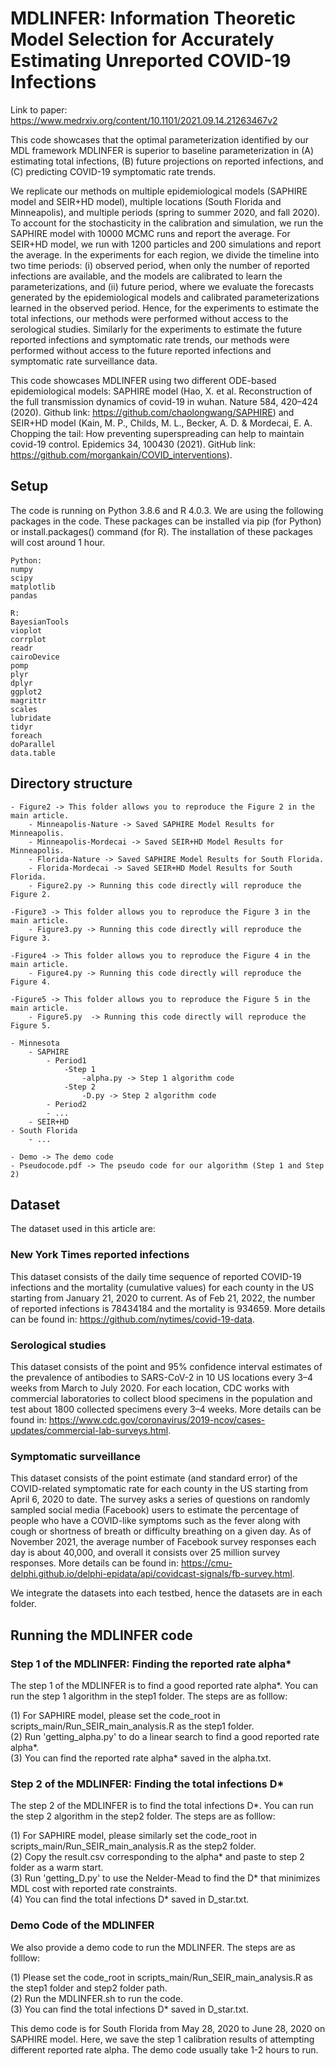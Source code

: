 # MDLINFER: Information Theoretic Model Selection for Accurately Estimating Unreported COVID-19 Infections

Link to paper: https://www.medrxiv.org/content/10.1101/2021.09.14.21263467v2

This code showcases that the optimal parameterization identified by our MDL framework MDLINFER is superior to baseline parameterization in (A) estimating total infections, (B) future projections on reported infections, and (C) predicting COVID-19 symptomatic rate trends. 

We replicate our methods on multiple epidemiological models (SAPHIRE model and SEIR+HD model), multiple locations (South Florida and Minneapolis), and multiple periods (spring to summer 2020, and fall 2020). To account for the stochasticity in the calibration and simulation, we run the SAPHIRE model with 10000 MCMC runs and report the average. For SEIR+HD model, we run with 1200 particles and 200 simulations and report the average. In the experiments for each region, we divide the timeline into two time periods: (i) observed period, when only the number of reported infections are available, and the models are calibrated to learn the parameterizations, and (ii) future period, where we evaluate the forecasts generated by the epidemiological models and calibrated parameterizations learned in the observed period. Hence, for the experiments to estimate the total infections, our methods were performed without access to the serological studies. Similarly for the experiments to estimate the future reported infections and symptomatic rate trends, our methods were performed without access to the future reported infections and symptomatic rate surveillance data.

This code showcases MDLINFER using two different ODE-based epidemiological models: SAPHIRE model (Hao, X. et al. Reconstruction of the full transmission dynamics of covid-19 in wuhan. Nature 584, 420–424 (2020). Github link: https://github.com/chaolongwang/SAPHIRE) and SEIR+HD model (Kain, M. P., Childs, M. L., Becker, A. D. & Mordecai, E. A. Chopping the tail: How preventing superspreading can help to maintain covid-19 control. Epidemics 34, 100430 (2021). GitHub link: https://github.com/morgankain/COVID_interventions).

## Setup

The code is running on Python 3.8.6 and R 4.0.3.
We are using the following packages in the code. These packages can be installed via pip (for Python) or install.packages() command (for R). The installation of these packages will cost around 1 hour.

```
Python:
numpy
scipy
matplotlib
pandas

R:
BayesianTools
vioplot
corrplot
readr
cairoDevice
pomp
plyr
dplyr
ggplot2
magrittr
scales
lubridate
tidyr
foreach
doParallel
data.table
```

## Directory structure

```
- Figure2 -> This folder allows you to reproduce the Figure 2 in the main article.
	- Minneapolis-Nature -> Saved SAPHIRE Model Results for Minneapolis.
	- Minneapolis-Mordecai -> Saved SEIR+HD Model Results for Minneapolis.
	- Florida-Nature -> Saved SAPHIRE Model Results for South Florida.
	- Florida-Mordecai -> Saved SEIR+HD Model Results for South Florida.
	- Figure2.py -> Running this code directly will reproduce the Figure 2.
```
```
-Figure3 -> This folder allows you to reproduce the Figure 3 in the main article.
	- Figure3.py -> Running this code directly will reproduce the Figure 3.
```
```
-Figure4 -> This folder allows you to reproduce the Figure 4 in the main article.
	- Figure4.py -> Running this code directly will reproduce the Figure 4.
```
```
-Figure5 -> This folder allows you to reproduce the Figure 5 in the main article.
	- Figure5.py  -> Running this code directly will reproduce the Figure 5.
```
```
- Minnesota
	- SAPHIRE
		- Period1
			-Step 1
				-alpha.py -> Step 1 algorithm code
			-Step 2
				-D.py -> Step 2 algorithm code
		- Period2
		- ...
	- SEIR+HD
- South Florida
	- ...
```

```
- Demo -> The demo code
- Pseudocode.pdf -> The pseudo code for our algorithm (Step 1 and Step 2)
```
## Dataset

  The dataset used in this article are: 

### New York Times reported infections

This dataset consists of the daily time sequence of reported COVID-19 infections and the mortality (cumulative values) for each county in the US starting from January 21, 2020 to current. As of Feb 21, 2022, the number of reported infections is 78434184 and the mortality is 934659. More details can be found in: https://github.com/nytimes/covid-19-data.
	
### Serological studies
	
This dataset consists of the point and 95% confidence interval estimates of the prevalence of antibodies to SARS-CoV-2 in 10 US locations every 3–4 weeks from March to July 2020. For each location, CDC works with commercial laboratories to collect blood specimens in the population and test about 1800 collected specimens every 3–4 weeks. More details can be found in: https://www.cdc.gov/coronavirus/2019-ncov/cases-updates/commercial-lab-surveys.html.
	
### Symptomatic surveillance

This dataset consists of the point estimate (and standard error) of the COVID-related symptomatic rate for each county in the US starting from April 6, 2020 to date. The survey asks a series of questions on randomly sampled social media (Facebook) users to estimate the percentage of people who have a COVID-like symptoms such as the fever along with cough or shortness of breath or difficulty breathing on a given day. As of November 2021, the average number of Facebook survey responses each day is about 40,000, and overall it consists over 25 million survey responses. More details can be found in: https://cmu-delphi.github.io/delphi-epidata/api/covidcast-signals/fb-survey.html.
	
We integrate the datasets into each testbed, hence the datasets are in each folder.

## Running the MDLINFER code

### Step 1 of the MDLINFER: Finding the reported rate alpha*

The step 1 of the MDLINFER is to find a good reported rate alpha*. You can run the step 1 algorithm in the step1 folder. The steps are as folllow: 

(1) For SAPHIRE model, please set the code_root in scripts_main/Run_SEIR_main_analysis.R as the step1 folder.  
(2) Run 'getting_alpha.py' to do a linear search to find a good reported rate alpha*.  
(3) You can find the reported rate alpha* saved in the alpha.txt.

### Step 2 of the MDLINFER: Finding the total infections D*

The step 2 of the MDLINFER is to find the total infections D*. You can run the step 2 algorithm in the step2 folder. The steps are as folllow: 

(1) For SAPHIRE model, please similarly set the code_root in scripts_main/Run_SEIR_main_analysis.R as the step2 folder.  
(2) Copy the result.csv corresponding to the alpha* and paste to step 2 folder as a warm start.  
(3) Run 'getting_D.py' to use the Nelder-Mead to find the D* that minimizes MDL cost with reported rate constraints.  
(4) You can find the total infections D* saved in D_star.txt.

### Demo Code of the MDLINFER

We also provide a demo code to run the MDLINFER. The steps are as folllow: 

(1) Please set the code_root in scripts_main/Run_SEIR_main_analysis.R as the step1 folder and step2 folder path.  
(2) Run the MDLINFER.sh to run the code.  
(3) You can find the total infections D* saved in D_star.txt.

This demo code is for South Florida from May 28, 2020 to June 28, 2020 on SAPHIRE model. Here, we save the step 1 calibration results of attempting different reported rate alpha. The demo code usually take 1-2 hours to run.
